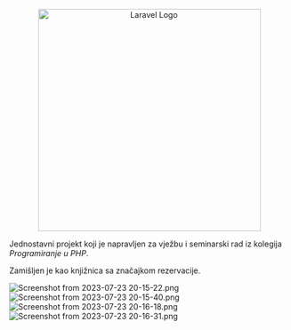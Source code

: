 <p align="center"><a href="https://laravel.com" target="_blank"><img src="https://raw.githubusercontent.com/laravel/art/master/logo-lockup/5%20SVG/2%20CMYK/1%20Full%20Color/laravel-logolockup-cmyk-red.svg" width="400" alt="Laravel Logo"></a></p>

Jednostavni projekt koji je napravljen za vježbu i seminarski rad iz kolegija _Programiranje u PHP_.

Zamišljen je kao knjižnica sa značajkom rezervacije.

![Screenshot from 2023-07-23 20-15-22.png](..%2F..%2F..%2Fhome%2Fkungf00%2FDownloads%2FScreenshot%20from%202023-07-23%2020-15-22.png)
![Screenshot from 2023-07-23 20-15-40.png](..%2F..%2F..%2Fhome%2Fkungf00%2FDownloads%2FScreenshot%20from%202023-07-23%2020-15-40.png)
![Screenshot from 2023-07-23 20-16-18.png](..%2F..%2F..%2Fhome%2Fkungf00%2FDownloads%2FScreenshot%20from%202023-07-23%2020-16-18.png)
![Screenshot from 2023-07-23 20-16-31.png](..%2F..%2F..%2Fhome%2Fkungf00%2FDownloads%2FScreenshot%20from%202023-07-23%2020-16-31.png)
